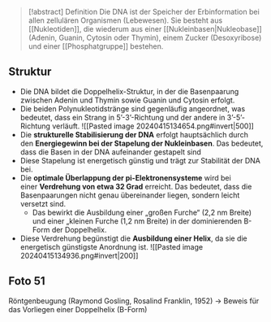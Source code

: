 > [!abstract] Definition
> Die DNA ist der Speicher der Erbinformation bei allen zellulären Organismen (Lebewesen).
Sie besteht aus [[Nukleotiden]], die wiederum aus einer [[Nukleinbasen|Nukleobase]] (Adenin, Guanin, Cytosin oder Thymin), einem Zucker (Desoxyribose) und einer [[Phosphatgruppe]] bestehen. 

## Struktur
- Die DNA bildet die Doppelhelix-Struktur, in der die Basenpaarung zwischen Adenin und Thymin sowie Guanin und Cytosin erfolgt.
- Die beiden Polynukleotidstränge sind gegenläufig angeordnet, was bedeutet, dass ein Strang in 5’-3’-Richtung und der andere in 3’-5’-Richtung verläuft.
![[Pasted image 20240415134654.png#invert|500]]
- Die **strukturelle Stabilisierung der DNA** erfolgt hauptsächlich durch den **Energiegewinn bei der Stapelung der Nukleinbasen**. Das bedeutet, dass die Basen in der DNA aufeinander gestapelt sind
- Diese Stapelung ist energetisch günstig und trägt zur Stabilität der DNA bei.
- Die **optimale Überlappung der pi-Elektronensysteme** wird bei einer **Verdrehung von etwa 32 Grad** erreicht. Das bedeutet, dass die Basenpaarungen nicht genau übereinander liegen, sondern leicht versetzt sind.
	- Das bewirkt die Ausbildung einer „großen Furche“ (2,2 nm Breite) und einer „kleinen Furche (1,2 nm Breite) in der dominierenden B-Form der Doppelhelix.
- Diese Verdrehung begünstigt die **Ausbildung einer Helix**, da sie die energetisch günstigste Anordnung ist.
![[Pasted image 20240415134936.png#invert|200]]
## Foto 51
Röntgenbeugung (Raymond Gosling, Rosalind Franklin, 1952) 
-> Beweis für das Vorliegen einer Doppelhelix (B-Form)